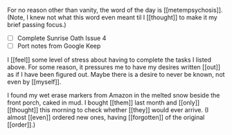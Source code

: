 For no reason other than vanity, the word of the day is [[metempsychosis]]. (Note, I knew not what this word even meant til I [[thought]] to make it my brief passing focus.)

- [ ] Complete Sunrise Oath Issue 4
- [ ] Port notes from Google Keep

I [[feel]] some level of stress about having to complete the tasks I listed above. For some reason, it pressures me to have my desires written [[out]] as if I have been figured out. Maybe there is a desire to never be known, not even by [[myself]].

I found my wet erase markers from Amazon in the melted snow beside the front porch, caked in mud. I bought [[them]] last month and [[only]] [[thought]] this morning to check whether [[they]] would ever arrive. (I almost [[even]] ordered new ones, having [[forgotten]] of the original [[order]].)

